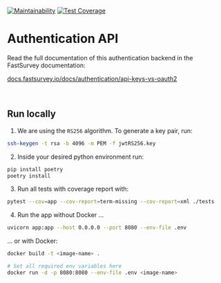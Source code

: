 [![Maintainability](https://api.codeclimate.com/v1/badges/87b6138295fbf87fab46/maintainability)](https://codeclimate.com/github/fastsurvey/authentication-backend/maintainability)
[![Test Coverage](https://api.codeclimate.com/v1/badges/87b6138295fbf87fab46/test_coverage)](https://codeclimate.com/github/fastsurvey/authentication-backend/test_coverage)

# Authentication API

Read the full documentation of this authentication backend in the FastSurvey documentation:

[docs.fastsurvey.io/docs/authentication/api-keys-vs-oauth2](https://docs.fastsurvey.io/docs/authentication/api-keys-vs-oauth2/)

<br/>

## Run locally

1. We are using the `RS256` algorithm. To generate a key pair, run:

```bash
ssh-keygen -t rsa -b 4096 -m PEM -f jwtRS256.key
```

2. Inside your desired python environment run:

```bash
pip install poetry
poetry install
```

3. Run all tests with coverage report with:

```bash
pytest --cov=app --cov-report=term-missing --cov-report=xml ./tests
```

4. Run the app without Docker ...

```bash
uvicorn app:app --host 0.0.0.0 --port 8080 --env-file .env
```

... or with Docker:

```bash
docker build -t <image-name> .

# Set all required env variables here
docker run -d -p 8080:8080 --env-file .env <image-name>
```
